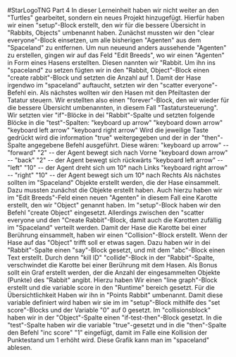 #StarLogoTNG Part 4
In dieser Lerneinheit haben wir nicht weiter an den "Turtles" gearbeitet, sondern ein neues Projekt hinzugefügt. Hierfür haben wir einen
"setup"-Block erstellt, den wir für die bessere Übersicht in "Rabbits, Objects" umbenannt haben. Zunächst mussten wir den 
"clear everyone"-Block einsetzen, um alle bisherigen "Agenten" aus dem "Spaceland" zu entfernen. Um nun neueund anders aussehende 
"Agenten" zu erstellen, gingen wir auf das Feld "Edit Breeds", wo wir einen "Agenten" in Form eines Hasens erstellten. Diesen 
nannten wir "Rabbit. Um ihn ins "spaceland" zu setzen fügten wir in den "Rabbit, Object"-Block einen "create rabbit"-Block und setzten die 
Anzahl auf 1. Damit der Hase irgendwo im "spaceland" auftaucht, setzten wir den "scatter everyone"-Befehl ein. 
Als nächstes wollten wir den Hasen mit den Pfeiltasten der Tatatur steuern. Wir erstellten also einen "forever"-Block, den wir wieder 
für die bessere Übersicht umbenannten, in diesem Fall "Tastatursteuerung". Wir setzten vier "if"-Blöcke in dei "Rabbit"-Spalte und 
setzten folgende Blöcke in die "test"-Spalten:
"keyboard up arrow"
"keyboard down arrow"
"keyboard left arrow"
"keyboard right arrow"
Wird die jeweilige Taste gedrückt wird die information "true" weitergegeben und der in der "then"-Spalte angegebene Befehl ausgeführt. 
Diese wären:
"keyboard up arrow" -- "forward" "2" -- der Agent bewegt sich nach Vorne
"keyboard down arrow" -- "back" "2" -- der Agent bewegt sich rückwärts
"keyboard left arrow" -- "left" "10" -- der Agent dreht sich um 10° nach Links
"keyboard right arrow" -- "right" "10" -- der Agent bewegt sich um 10° nach Rechts
Als nächstes sollten im "Spaceland" Objekte erstellt werden, die der Hase einsammelt. Dazu mussten zunächst die Objekte erstellt haben. Auch hierzu haben wir im "Edit Breeds"-Feld einen neuen "Agenten" in diesem Fall eine Karotte erstellt, den wir "Object" genannt haben. Im "setup"-Block haben wir den Befehl "create Object" eingesetzt. Allerdings zwischen den "scatter everyone und den
"Create Rabbit"-Block, damit auch die Karotten zufällig im "Spaceland" verteilt werden. Damit der Hase die Karotte bei einer 
Berührung einsammelt, haben wir einen "Collision"-Block erstellt. Wenn der Hase auf das "Object" trifft soll er etwas sagen. Dazu haben wir in dei "Rabbit"-Spalte einen "say"-Block gesetzt, und mit dem "abc"-Block einen Text erstellt. 
Durch denn "kill ID" "collide"-Block in der "Rabbit"-Spalte, verschwindet die Karotte bei einer Berührung mit dem Hasen. 
Als Bonus sollt ein Graf erstellt werden, der die Anzahl der eingesammelten Objekte (Punkte) des "Rabbit" angibt. Hierzu haben
Wir einen "line graph"-Block erstellt und die variable score in den "Runtime" bereich gesetzt. Für die Übersichtlichkeit 
Haben wir ihn in "Points Rabbit" umbenannt. Damit diese variable definiert wird haben wir sie im im "setup"-Block mithilfe des "set score"-Blocks und der Variable "0" auf 0 gesetzt. Im "collisionsblock" haben wir in der "Object"-Spalte einen "if-test-then"-Block gesetzt. In die "test"-Spalte haben wir die variable "true"-gesetzt und in die "then"-Spalte den Befehl "inc score" "1" eingefügt, damit im Falle eine Kollision der Punktestand um 1 erhöht wird. Diese Grafik kann man im "spaceland" ablesen.

